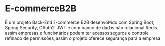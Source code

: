 # E-commerceB2B
 
É um projeto Back-End E-commerce B2B desenvolvido com Spring Boot, Spring Security, OAuth2, JWT e com banco de dados não relacional Redis. assim empresas e funcionários podem ter acessos seguros e controle refinado de permissões, assim o projeto oferece segurança para a empresa
